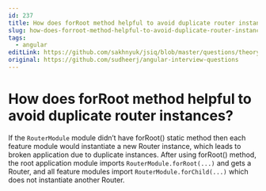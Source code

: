 ```yaml
---
id: 237
title: How does forRoot method helpful to avoid duplicate router instances?
slug: how-does-forroot-method-helpful-to-avoid-duplicate-router-instances
tags:
  - angular
editLink: https://github.com/sakhnyuk/jsiq/blob/master/questions/theory/angular/237.md
original: https://github.com/sudheerj/angular-interview-questions
---
```


# How does forRoot method helpful to avoid duplicate router instances?

If the `RouterModule` module didn’t have forRoot() static method then each feature module would instantiate a new Router instance, which leads to broken application due to duplicate instances. After using forRoot() method, the root application module imports `RouterModule.forRoot(...)` and gets a Router, and all feature modules import `RouterModule.forChild(...)` which does not instantiate another Router.